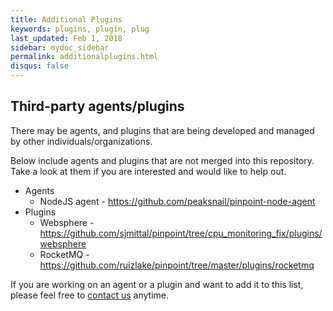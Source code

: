 ```yaml
---
title: Additional Plugins
keywords: plugins, plugin, plug
last_updated: Feb 1, 2018
sidebar: mydoc_sidebar
permalink: additionalplugins.html
disqus: false
---
```


## Third-party agents/plugins

There may be agents, and plugins that are being developed and managed by other individuals/organizations.

Below include agents and plugins that are not merged into this repository.  
Take a look at them if you are interested and would like to help out.
* Agents
  * NodeJS agent - https://github.com/peaksnail/pinpoint-node-agent
* Plugins
  * Websphere - https://github.com/sjmittal/pinpoint/tree/cpu_monitoring_fix/plugins/websphere
  * RocketMQ - https://github.com/ruizlake/pinpoint/tree/master/plugins/rocketmq

If you are working on an agent or a plugin and want to add it to this list, please feel free to [contact us](mailto:roy.kim@navercorp.com) anytime.
